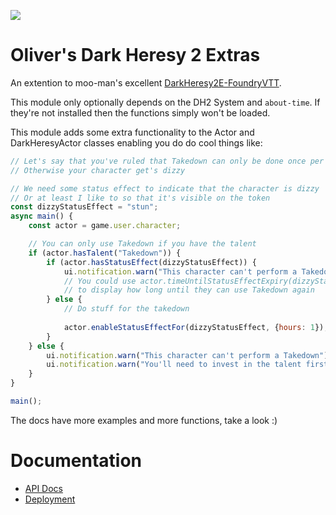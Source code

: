 ![](https://img.shields.io/badge/Foundry-v0.7.9-informational)
<!--- TODO: do the below -->

<!--- Downloads @ Latest Badge -->
<!--- replace <user>/<repo> with your username/repository -->
<!--- ![Latest Release Download Count](https://img.shields.io/github/downloads/<user>/<repo>/latest/module.zip) -->

<!--- Forge Bazaar Install % Badge -->
<!--- replace <your-module-name> with the `name` in your manifest -->
<!--- ![Forge Installs](https://img.shields.io/badge/dynamic/json?label=Forge%20Installs&query=package.installs&suffix=%25&url=https%3A%2F%2Fforge-vtt.com%2Fapi%2Fbazaar%2Fpackage%2F<your-module-name>&colorB=4aa94a) -->

# Oliver's Dark Heresy 2 Extras

An extention to moo-man's excellent [DarkHeresy2E-FoundryVTT](https://github.com/moo-man/DarkHeresy2E-FoundryVTT).

This module only optionally depends on the DH2 System and `about-time`. If
they're not installed then the functions simply won't be loaded.

This module adds some extra functionality to the Actor and DarkHeresyActor classes enabling you do do cool things like:

```javascript
// Let's say that you've ruled that Takedown can only be done once per day
// Otherwise your character get's dizzy

// We need some status effect to indicate that the character is dizzy
// Or at least I like to so that it's visible on the token
const dizzyStatusEffect = "stun";
async main() {
    const actor = game.user.character;

    // You can only use Takedown if you have the talent
    if (actor.hasTalent("Takedown")) {
        if (actor.hasStatusEffect(dizzyStatusEffect)) {
            ui.notification.warn("This character can't perform a Takedown twice in one day");
            // You could use actor.timeUntilStatusEffectExpiry(dizzyStatusEffect)
            // to display how long until they can use Takedown again
        } else {
            // Do stuff for the takedown
            
            actor.enableStatusEffectFor(dizzyStatusEffect, {hours: 1});
        }
    } else {
        ui.notification.warn("This character can't perform a Takedown");
        ui.notification.warn("You'll need to invest in the talent first");
    }
}

main();
```

The docs have more examples and more functions, take a look :)

# Documentation

- [API Docs](./docs/api.md)
- [Deployment](./docs/deploy.md)

<!--- TODO: Add docs for macros -->
<!--- TODO: Auto generate macros into packfile -->
